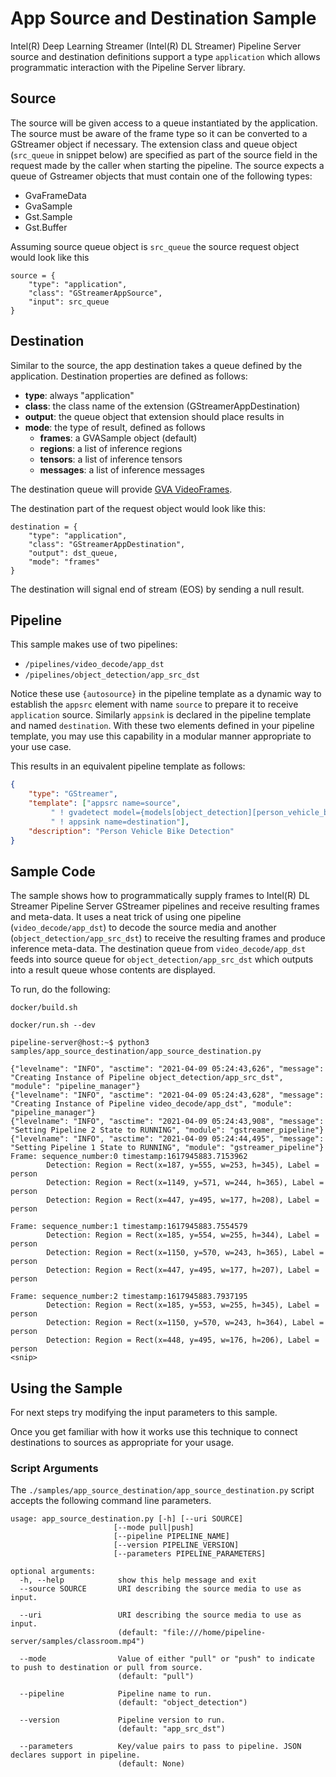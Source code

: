 # App Source and Destination Sample

Intel(R) Deep Learning Streamer (Intel(R) DL Streamer) Pipeline Server source and destination definitions support a type `application` which allows programmatic interaction with the Pipeline Server library.

## Source
The source will be given access to a queue instantiated by the application. The source must be aware of the frame type so it can be converted to a GStreamer object
if necessary. The extension class and queue object (`src_queue` in snippet below) are specified as part of the source field in the request made by the caller when starting the pipeline. The source expects a queue of Gstreamer objects that must contain one of the following types:
* GvaFrameData
* GvaSample
* Gst.Sample
* Gst.Buffer

Assuming source queue object is `src_queue` the source request object would look like this
```
source = {
    "type": "application",
    "class": "GStreamerAppSource",
    "input": src_queue
}
```

## Destination
Similar to the source, the app destination takes a queue defined by the application. Destination properties are defined as follows:
* **type**: always "application"
* **class**: the class name of the extension (GStreamerAppDestination)
* **output**: the queue object that extension should place results in
* **mode**: the type of result, defined as follows
  * **frames**: a GVASample object (default)
  * **regions**: a list of inference regions
  * **tensors**: a list of inference tensors
  * **messages**: a list of inference messages

The destination queue will provide [GVA VideoFrames](https://github.com/openvinotoolkit/dlstreamer_gst/blob/master/python/gstgva/video_frame.py).

The destination part of the request object would look like this:
```
destination = {
    "type": "application",
    "class": "GStreamerAppDestination",
    "output": dst_queue,
    "mode": "frames"
}
```
The destination will signal end of stream (EOS) by sending a null result.


## Pipeline
This sample makes use of two pipelines:
* `/pipelines/video_decode/app_dst`
* `/pipelines/object_detection/app_src_dst`

Notice these use `{autosource}` in the pipeline template as a dynamic way to establish the `appsrc` element with name `source` to prepare it to receive `application` source. Similarly `appsink` is declared in the pipeline template and named `destination`. With these two elements defined in your pipeline template, you may use this capability in a modular manner appropriate to your use case.

This results in an equivalent pipeline template as follows:
```json
{
    "type": "GStreamer",
    "template": ["appsrc name=source",
		 " ! gvadetect model={models[object_detection][person_vehicle_bike][network]} name=detection",
		 " ! appsink name=destination"],
    "description": "Person Vehicle Bike Detection"
}
```

## Sample Code
The sample shows how to programmatically supply frames to Intel(R) DL Streamer Pipeline Server GStreamer pipelines and receive resulting frames and meta-data.
It uses a neat trick of using one pipeline (`video_decode/app_dst`) to decode the source media
and another (`object_detection/app_src_dst`) to receive the resulting frames and produce inference meta-data.
The destination queue from `video_decode/app_dst` feeds into source queue for `object_detection/app_src_dst` which outputs into a result queue
whose contents are displayed.

To run, do the following:
```
docker/build.sh
```
```
docker/run.sh --dev
```
```
pipeline-server@host:~$ python3 samples/app_source_destination/app_source_destination.py
```
```
{"levelname": "INFO", "asctime": "2021-04-09 05:24:43,626", "message": "Creating Instance of Pipeline object_detection/app_src_dst", "module": "pipeline_manager"}
{"levelname": "INFO", "asctime": "2021-04-09 05:24:43,628", "message": "Creating Instance of Pipeline video_decode/app_dst", "module": "pipeline_manager"}
{"levelname": "INFO", "asctime": "2021-04-09 05:24:43,908", "message": "Setting Pipeline 2 State to RUNNING", "module": "gstreamer_pipeline"}
{"levelname": "INFO", "asctime": "2021-04-09 05:24:44,495", "message": "Setting Pipeline 1 State to RUNNING", "module": "gstreamer_pipeline"}
Frame: sequence_number:0 timestamp:1617945883.7153962
        Detection: Region = Rect(x=187, y=555, w=253, h=345), Label = person
        Detection: Region = Rect(x=1149, y=571, w=244, h=365), Label = person
        Detection: Region = Rect(x=447, y=495, w=177, h=208), Label = person

Frame: sequence_number:1 timestamp:1617945883.7554579
        Detection: Region = Rect(x=185, y=554, w=255, h=344), Label = person
        Detection: Region = Rect(x=1150, y=570, w=243, h=365), Label = person
        Detection: Region = Rect(x=447, y=495, w=177, h=207), Label = person

Frame: sequence_number:2 timestamp:1617945883.7937195
        Detection: Region = Rect(x=185, y=553, w=255, h=345), Label = person
        Detection: Region = Rect(x=1150, y=570, w=243, h=364), Label = person
        Detection: Region = Rect(x=448, y=495, w=176, h=206), Label = person
<snip>
```

## Using the Sample

For next steps try modifying the input parameters to this sample.

Once you get familiar with how it works use this technique to connect destinations to sources as appropriate for your usage.

### Script Arguments

The `./samples/app_source_destination/app_source_destination.py` script accepts the following command line parameters.

```code
usage: app_source_destination.py [-h] [--uri SOURCE]
                       [--mode pull|push]
                       [--pipeline PIPELINE_NAME]
                       [--version PIPELINE_VERSION]
                       [--parameters PIPELINE_PARAMETERS]

optional arguments:
  -h, --help            show this help message and exit
  --source SOURCE       URI describing the source media to use as input.

  --uri                 URI describing the source media to use as input.
                        (default: "file:///home/pipeline-server/samples/classroom.mp4")

  --mode                Value of either "pull" or "push" to indicate to push to destination or pull from source.
                        (default: "pull")

  --pipeline            Pipeline name to run.
                        (default: "object_detection")

  --version             Pipeline version to run.
                        (default: "app_src_dst")

  --parameters          Key/value pairs to pass to pipeline. JSON declares support in pipeline.
                        (default: None)

```
